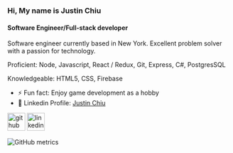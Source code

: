 ### Hi, My name is Justin Chiu
#### Software Engineer/Full-stack developer
Software engineer currently based in New York. Excellent problem solver with a passion for technology.

Proficient: Node, Javascript, React / Redux, Git, Express, C#, PostgresSQL

Knowledgeable: HTML5, CSS, Firebase

- ⚡ Fun fact: Enjoy game development as a hobby
- 🌱 Linkedin Profile: [Justin Chiu](https://www.linkedin.com/in/justinchiu25/)

[<img src='https://cdn.jsdelivr.net/npm/simple-icons@3.0.1/icons/github.svg' alt='github' height='40'>](https://github.com/justinchiu25)  [<img src='https://cdn.jsdelivr.net/npm/simple-icons@3.0.1/icons/linkedin.svg' alt='linkedin' height='40'>](https://www.linkedin.com/in/justinchiu25/)  



![GitHub metrics](https://metrics.lecoq.io/justinchiu25)  

